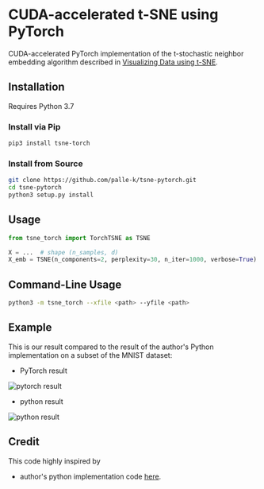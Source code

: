 # CUDA-accelerated t-SNE using PyTorch
CUDA-accelerated PyTorch implementation of the t-stochastic neighbor embedding algorithm described in [Visualizing Data using t-SNE](https://lvdmaaten.github.io/publications/papers/JMLR_2014.pdf). 

## Installation

Requires Python 3.7

### Install via Pip

```bash
pip3 install tsne-torch
```

### Install from Source

```bash
git clone https://github.com/palle-k/tsne-pytorch.git
cd tsne-pytorch
python3 setup.py install
```

## Usage

```python
from tsne_torch import TorchTSNE as TSNE

X = ...  # shape (n_samples, d)
X_emb = TSNE(n_components=2, perplexity=30, n_iter=1000, verbose=True).fit_transform(X)  # returns shape (n_samples, 2)
```

## Command-Line Usage

```bash
python3 -m tsne_torch --xfile <path> --yfile <path>
```

## Example

This is our result compared to the result of the author's Python implementation on a subset of the MNIST dataset:

* PyTorch result

![pytorch result](https://github.com/palle-k/tsne-pytorch/raw/master/images/pytorch.png)
* python result

![python result](https://github.com/palle-k/tsne-pytorch/raw/master/images/python.png)

## Credit
This code highly inspired by 
* author's python implementation code [here](https://lvdmaaten.github.io/tsne/).
